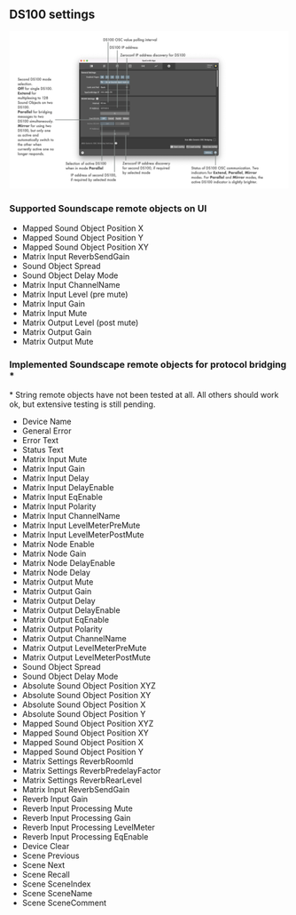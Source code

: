 ## DS100 settings

![Showreel.020.png](../Showreel/Showreel.020.png "DS100 settings")


### Supported Soundscape remote objects on UI

- Mapped Sound Object Position X
- Mapped Sound Object Position Y
- Mapped Sound Object Position XY
- Matrix Input ReverbSendGain
- Sound Object Spread
- Sound Object Delay Mode
- Matrix Input ChannelName
- Matrix Input Level (pre mute)
- Matrix Input Gain
- Matrix Input Mute
- Matrix Output Level (post mute)
- Matrix Output Gain
- Matrix Output Mute

### Implemented Soundscape remote objects for protocol bridging *

&ast; String remote objects have not been tested at all. All others should work ok, but extensive testing is still pending.

- Device Name
- General Error
- Error Text
- Status Text
- Matrix Input Mute
- Matrix Input Gain
- Matrix Input Delay
- Matrix Input DelayEnable
- Matrix Input EqEnable
- Matrix Input Polarity
- Matrix Input ChannelName
- Matrix Input LevelMeterPreMute
- Matrix Input LevelMeterPostMute
- Matrix Node Enable
- Matrix Node Gain
- Matrix Node DelayEnable
- Matrix Node Delay
- Matrix Output Mute
- Matrix Output Gain
- Matrix Output Delay
- Matrix Output DelayEnable
- Matrix Output EqEnable
- Matrix Output Polarity
- Matrix Output ChannelName
- Matrix Output LevelMeterPreMute
- Matrix Output LevelMeterPostMute
- Sound Object Spread
- Sound Object Delay Mode
- Absolute Sound Object Position XYZ
- Absolute Sound Object Position XY
- Absolute Sound Object Position X
- Absolute Sound Object Position Y
- Mapped Sound Object Position XYZ
- Mapped Sound Object Position XY
- Mapped Sound Object Position X
- Mapped Sound Object Position Y
- Matrix Settings ReverbRoomId
- Matrix Settings ReverbPredelayFactor
- Matrix Settings ReverbRearLevel
- Matrix Input ReverbSendGain
- Reverb Input Gain
- Reverb Input Processing Mute
- Reverb Input Processing Gain
- Reverb Input Processing LevelMeter
- Reverb Input Processing EqEnable
- Device Clear
- Scene Previous
- Scene Next
- Scene Recall
- Scene SceneIndex
- Scene SceneName
- Scene SceneComment